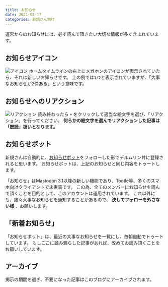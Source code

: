 ```yaml
---
title: お知らせ
date: 2021-03-17
categories: 新規さん向け
---
```


運営からのお知らせには、必ず読んで頂きたい大切な情報が多く含まれています。

## お知らせアイコン
![アイコン](アイコン.png)
ホームタイムラインの右上にメガホンのアイコンが表示されていたら、それは新しいお知らせです。
上の例では`1/2`と表示されていますが、「大事なお知らせが2件ある」という意味です。

## お知らせへのリアクション
![リアクション](リアクション.png)
読み終わったら `+` をクリックして適当な絵文字を選び、「リアクション」を行ってください。
__何らかの絵文字を選んでリアクションした記事は「既読」扱いとなります。__

## お知らせボット
新規さんは自動的に、[お知らせボット](https://mstdn.delmulin.com/@info)をフォローした形でデルムリン丼に登録されると思います。
お知らせボットは、上記のお知らせと同じ内容をトゥートします。

「お知らせ」はMastodon 3.1以降の新しい機能であり、Tootle等、多くのスマホ向けクライアントで未実装です。
この為、全てのメンバーにお知らせを読んで頂くことを目的として、このアカウントは運用されています。
これ以外にも、諸々大事なお知らせを通知することがあるので、 __決してフォローを外さない様__ 、お願いします。

## 「新着お知らせ」

「お知らせボット」は、最近の大事なお知らせを一覧にし、毎朝自動でトゥートしています。
もしここに読み漏らした記事があれば、改めてお読み頂くことをお願いしています。

## アーカイブ

掲示の期間を過ぎ、不要になった記事はこのブログにアーカイブされます。
